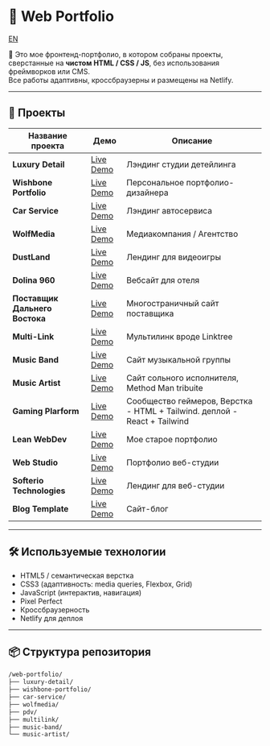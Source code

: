 # 🎨 Web Portfolio

[EN](README.md)

🧩 Это мое фронтенд-портфолио, в котором собраны проекты, сверстанные на **чистом HTML / CSS / JS**, без использования фреймворков или CMS.  
Все работы адаптивны, кроссбраузерны и размещены на Netlify.

---

## 🚀 Проекты

| Название проекта               | Демо                                                | Описание                                                                  |
| ------------------------------ | --------------------------------------------------- | ------------------------------------------------------------------------- |
| **Luxury Detail**              | [Live Demo](https://luxurydetail.netlify.app)       | Лэндинг студии детейлинга                                                 |
| **Wishbone Portfolio**         | [Live Demo](https://wishboneportfolio.netlify.app)  | Персональное портфолио-дизайнера                                          |
| **Car Service**                | [Live Demo](https://carservice-landing.netlify.app) | Лэндинг автосервиса                                                       |
| **WolfMedia**                  | [Live Demo](https://w0lfmedia.netlify.app/)         | Медиакомпания / Агентство                                                 |
| **DustLand**                   | [Live Demo](https://dustland.netlify.app/)          | Лендинг для видеоигры                                                     |
| **Dolina 960**                 | [Live Demo](https://dolinahotel-web.netlify.app/)   | Вебсайт для отеля                                                         |
| **Поставщик Дальнего Востока** | [Live Demo](https://pdv-page.netlify.app)           | Многостраничный сайт поставщика                                           |
| **Multi-Link**                 | [Live Demo](https://mltilink.netlify.app/)          | Мультилинк вроде Linktree                                                 |
| **Music Band**                 | [Live Demo](https://musicbandweb.netlify.app/)      | Сайт музыкальной группы                                                   |
| **Music Artist**               | [Live Demo](https://musicartist-web.netlify.app/)   | Сайт сольного исполнителя, Method Man tribuite                            |
| **Gaming Plarform**            | [Live Demo](https://gameplatforn.netlify.app/)      | Сообщество геймеров, Верстка - HTML + Tailwind. деплой - React + Tailwind |
| **Lean WebDev**                | [Live Demo](https://leanwebdev.netlify.app/)        | Мое старое портфолио                                                      |
| **Web Studio**                 | [Live Demo](https://webstudio451.netlify.app)       | Портфолио веб-студии                                                      |
| **Softerio Technologies**      | [Live Demo](https://softeriotech.netlify.app)       | Лендинг для веб-студии                                                    |
| **Blog Template**              | [Live Demo](https://blogpage10.netlify.app)         | Сайт-блог                                                                 |

---

## 🛠️ Используемые технологии

- HTML5 / семантическая верстка
- CSS3 (адаптивность: media queries, Flexbox, Grid)
- JavaScript (интерактив, навигация)
- Pixel Perfect
- Кроссбраузерность
- Netlify для деплоя

---

## 📦 Структура репозитория

```bash
/web-portfolio/
├── luxury-detail/
├── wishbone-portfolio/
├── car-service/
├── wolfmedia/
├── pdv/
├── multilink/
├── music-band/
└── music-artist/
```
